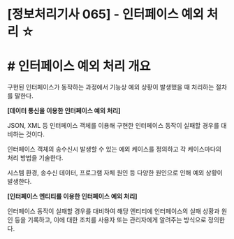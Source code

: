 

# [정보처리기사 065] - 인터페이스 예외 처리 ☆



# **# 인터페이스 예외 처리 개요**

구현된 인터페이스가 동작하는 과정에서 기능상 예외 상황이 발생했을 때 처리하는 절차를 말한다.



**[데이터 통신을 이용한 인터페이스 예외 처리]**

JSON, XML 등 인터페이스 객체를 이용해 구현한 인터페이스 동작이 실패할 경우를 대비하는 것이다.

인터페이스 객체의 송수신시 발생할 수 있는 예외 케이스를 정의하고 각 케이스마다의 처리 방법을 기술한다.

시스템 환경, 송수신 데이터, 프로그램 자체 원인 등 다양한 원인으로 인해 예외 상황이 발생한다.



**[인터페이스 엔티티를 이용한 인터페이스 예외 처리]**

인터페이스 동작이 실패할 경우를 대비하여 해당 엔티티에 인터페이스의 실패 상황과 원인 등을 기록하고, 이에 대한 조치를 사용자 또는 관리자에게 알려주는 방식으로 정의한다.